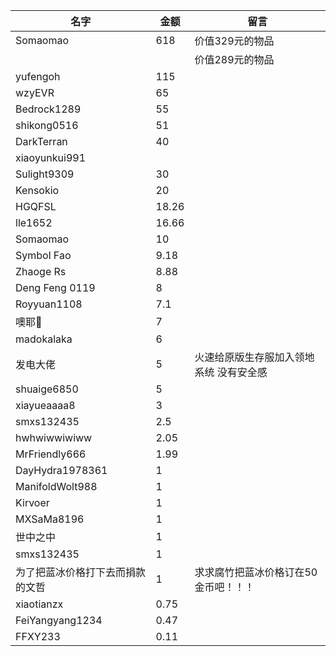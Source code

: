 |名字|金额|留言|
|----|----|----|
Somaomao|618|价值329元的物品
|||价值289元的物品
yufengoh|115
wzyEVR|65
Bedrock1289|55
shikong0516|51
DarkTerran|40
xiaoyunkui991|
Sulight9309|30
Kensokio|20
HGQFSL|18.26
lle1652|16.66
Somaomao|10
Symbol Fao|9.18
Zhaoge Rs|8.88
Deng Feng 0119|8
Royyuan1108|7.1
噢耶👻|7
madokalaka|6
发电大佬|5|火速给原版生存服加入领地系统 没有安全感
shuaige6850|5
xiayueaaaa8|3
smxs132435|2.5
hwhwiwwiwiww|2.05
MrFriendly666|1.99
DayHydra1978361|1
ManifoldWolt988|1
Kirvoer|1
MXSaMa8196|1
世中之中|1
smxs132435|1
为了把蓝冰价格打下去而捐款的文哲|1|求求腐竹把蓝冰价格订在50金币吧！！！
xiaotianzx|0.75
FeiYangyang1234|0.47
FFXY233|0.11